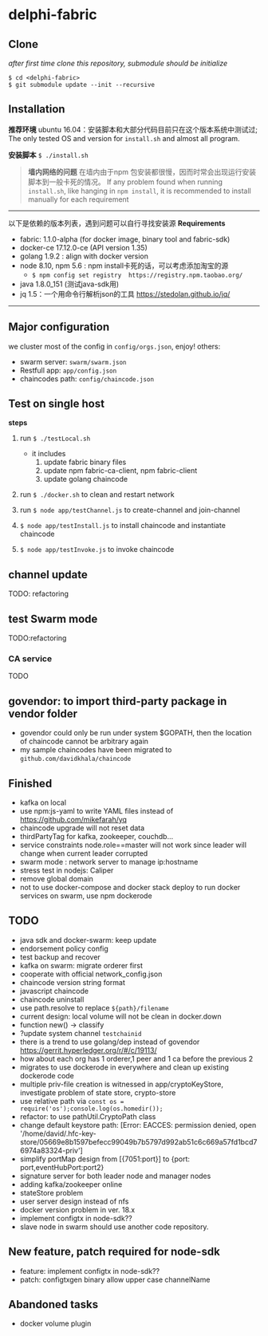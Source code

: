 # delphi-fabric


Clone
------------------
_after first time clone this repository, submodule should be initialize_
```
$ cd <delphi-fabric>
$ git submodule update --init --recursive
```


Installation
-----------------------

 **推荐环境** ubuntu 16.04：安装脚本和大部分代码目前只在这个版本系统中测试过; The only tested OS and version for ``install.sh`` and almost all program.

**安装脚本**
`$ ./install.sh`

> **墙内网络的问题**
在墙内由于npm 包安装都很慢，因而时常会出现运行安装脚本到一般卡死的情况。
If any problem found when running ``install.sh``, like hanging in ``npm install``, it is recommended to install manually for each requirement
----
 以下是依赖的版本列表，遇到问题可以自行寻找安装源
  **Requirements**
   * fabric: 1.1.0-alpha (for docker image, binary tool and fabric-sdk)
   * docker-ce 17.12.0-ce (API version 1.35)
   * golang 1.9.2 : align with docker version
   * node 8.10, npm 5.6 : npm install卡死的话，可以考虑添加淘宝的源
        - ``$ npm config set registry  https://registry.npm.taobao.org/``
   * java 1.8.0_151 (测试java-sdk用)
   * jq 1.5：一个用命令行解析json的工具 https://stedolan.github.io/jq/

-----




Major configuration
-----------------------
 we cluster most of the config in ``config/orgs.json``, enjoy!
 others:
  - swarm server: ``swarm/swarm.json``
  - Restfull app: ``app/config.json``
  - chaincodes path: ``config/chaincode.json``  

Test on single host
-----------------------
**steps**
1. run `$ ./testLocal.sh`
    - it includes
        1. update fabric binary files 
        2. update npm fabric-ca-client, npm fabric-client 
        3. update golang chaincode 

2. run `$ ./docker.sh` to clean and restart network

3. run `$ node app/testChannel.js` to create-channel and join-channel
4. `$ node app/testInstall.js` to install chaincode and instantiate chaincode
5. `$ node app/testInvoke.js` to invoke chaincode

channel update 
-----------------------
TODO: refactoring

test Swarm mode
-----------------------

TODO:refactoring


### CA service
TODO


govendor: to import third-party package in vendor folder
--------
  - govendor could only be run under system $GOPATH, then the location of chaincode cannot be arbitrary again
  - my sample chaincodes have been migrated to ``github.com/davidkhala/chaincode``


## Finished

- kafka on local
- use npm:js-yaml to write YAML files instead of https://github.com/mikefarah/yq
- chaincode upgrade will not reset data
- thirdPartyTag for kafka, zookeeper, couchdb...
- service constraints node.role==master will not work since leader will change when current leader corrupted
- swarm mode : network server to manage ip:hostname
- stress test in nodejs: Caliper
- remove global domain
- not to use docker-compose and docker stack deploy to run docker services on swarm, use npm dockerode 

## TODO
- java sdk and docker-swarm: keep update
- endorsement policy config
- test backup and recover
- kafka on swarm: migrate orderer first
- cooperate with official network_config.json
- chaincode version string format
- javascript chaincode
- chaincode uninstall
- use path.resolve to replace `${path}/filename`
- current design: local volume will not be clean in docker.down
- function new() -> classify
- ?update system channel ``testchainid``
- there is a trend to use golang/dep instead of govendor https://gerrit.hyperledger.org/r/#/c/19113/
- how about each org has 1 orderer,1 peer and 1 ca before the previous 2
- migrates to use dockerode in everywhere and clean up existing dockerode code
- multiple priv-file creation is witnessed in app/cryptoKeyStore, investigate problem of state store, crypto-store
- use relative path via ``const os = require('os');console.log(os.homedir());``
- refactor: to use pathUtil.CryptoPath class
- change default keystore path: [Error: EACCES: permission denied, open '/home/david/.hfc-key-store/05669e8b1597befecc99049b7b5797d992ab51c6c669a57fd1bcd76974a83324-priv']
- simplify portMap design from [{7051:port}] to {port: port,eventHubPort:port2}
- signature server for both leader node and manager nodes
- adding kafka/zookeeper online
- stateStore problem
- user server design instead of nfs
- docker version problem in ver. 18.x 
- implement configtx in node-sdk??
- slave node in swarm should use another code repository. 

## New feature, patch required for node-sdk
 
- feature: implement configtx in node-sdk??
- patch: configtxgen binary allow upper case channelName
 
## Abandoned tasks
- docker volume plugin
